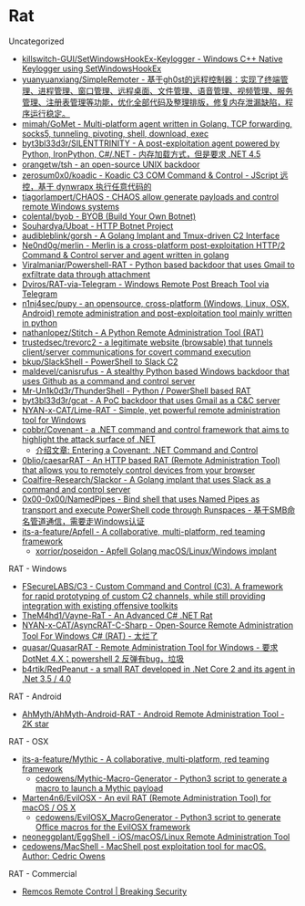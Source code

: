 # Rat

Uncategorized

* [killswitch-GUI/SetWindowsHookEx-Keylogger - Windows C++ Native Keylogger using SetWindowsHookEx](https://github.com/killswitch-GUI/SetWindowsHookEx-Keylogger)
* [yuanyuanxiang/SimpleRemoter - 基于gh0st的远程控制器：实现了终端管理、进程管理、窗口管理、远程桌面、文件管理、语音管理、视频管理、服务管理、注册表管理等功能，优化全部代码及整理排版，修复内存泄漏缺陷，程序运行稳定。](https://github.com/yuanyuanxiang/SimpleRemoter)
* [mimah/GoMet - Multi-platform agent written in Golang. TCP forwarding, socks5, tunneling, pivoting, shell, download, exec](https://github.com/mimah/GoMet)
* [byt3bl33d3r/SILENTTRINITY - A post-exploitation agent powered by Python, IronPython, C#/.NET - 内存加载方式，但是要求 .NET 4.5](https://github.com/byt3bl33d3r/SILENTTRINITY)
* [orangetw/tsh - an open-source UNIX backdoor](https://github.com/orangetw/tsh)
* [zerosum0x0/koadic - Koadic C3 COM Command & Control - JScript 远控，基于 dynwrapx 执行任意代码的](https://github.com/zerosum0x0/koadic)
* [tiagorlampert/CHAOS - CHAOS allow generate payloads and control remote Windows systems](https://github.com/tiagorlampert/CHAOS)
* [colental/byob - BYOB (Build Your Own Botnet)](https://github.com/colental/byob)
* [Souhardya/Uboat - HTTP Botnet Project](https://github.com/Souhardya/Uboat)
* [audibleblink/gorsh - A Golang Implant and Tmux-driven C2 Interface](https://github.com/audibleblink/gorsh)
* [Ne0nd0g/merlin - Merlin is a cross-platform post-exploitation HTTP/2 Command & Control server and agent written in golang](https://github.com/Ne0nd0g/merlin)
* [Viralmaniar/Powershell-RAT - Python based backdoor that uses Gmail to exfiltrate data through attachment](https://github.com/Viralmaniar/Powershell-RAT)
* [Dviros/RAT-via-Telegram - Windows Remote Post Breach Tool via Telegram](https://github.com/Dviros/RAT-via-Telegram)
* [n1nj4sec/pupy - an opensource, cross-platform (Windows, Linux, OSX, Android) remote administration and post-exploitation tool mainly written in python](https://github.com/n1nj4sec/pupy)
* [nathanlopez/Stitch - A Python Remote Administration Tool (RAT)](https://github.com/nathanlopez/Stitch)
* [trustedsec/trevorc2 - a legitimate website (browsable) that tunnels client/server communications for covert command execution](https://github.com/trustedsec/trevorc2)
* [bkup/SlackShell - PowerShell to Slack C2](https://github.com/bkup/SlackShell)
* [maldevel/canisrufus - A stealthy Python based Windows backdoor that uses Github as a command and control server](https://github.com/maldevel/canisrufus)
* [Mr-Un1k0d3r/ThunderShell - Python / PowerShell based RAT](https://github.com/Mr-Un1k0d3r/ThunderShell)
* [byt3bl33d3r/gcat - A PoC backdoor that uses Gmail as a C&C server](https://github.com/byt3bl33d3r/gcat)
* [NYAN-x-CAT/Lime-RAT - Simple, yet powerful remote administration tool for Windows](https://github.com/NYAN-x-CAT/Lime-RAT)
* [cobbr/Covenant - a .NET command and control framework that aims to highlight the attack surface of .NET](https://github.com/cobbr/Covenant)
  * [介绍文章: Entering a Covenant: .NET Command and Control](https://posts.specterops.io/entering-a-covenant-net-command-and-control-e11038bcf462)
* [0blio/caesarRAT - An HTTP based RAT (Remote Administration Tool) that allows you to remotely control devices from your browser](https://github.com/0blio/caesarRAT)
* [Coalfire-Research/Slackor - A Golang implant that uses Slack as a command and control server](https://github.com/Coalfire-Research/Slackor)
* [0x00-0x00/NamedPipes - Bind shell that uses Named Pipes as transport and execute PowerShell code through Runspaces - 基于SMB命名管道通信，需要走Windows认证](https://github.com/0x00-0x00/NamedPipes)
* [its-a-feature/Apfell - A collaborative, multi-platform, red teaming framework](https://github.com/its-a-feature/Apfell)
  * [xorrior/poseidon - Apfell Golang macOS/Linux/Windows implant](https://github.com/xorrior/poseidon)

RAT - Windows

* [FSecureLABS/C3 - Custom Command and Control (C3). A framework for rapid prototyping of custom C2 channels, while still providing integration with existing offensive toolkits](https://github.com/FSecureLABS/C3)
* [TheM4hd1/Vayne-RaT - An Advanced C# .NET Rat](https://github.com/TheM4hd1/Vayne-RaT)
* [NYAN-x-CAT/AsyncRAT-C-Sharp - Open-Source Remote Administration Tool For Windows C# (RAT) - 太烂了](https://github.com/NYAN-x-CAT/AsyncRAT-C-Sharp)
* [quasar/QuasarRAT - Remote Administration Tool for Windows - 要求 DotNet 4.X；powershell 2 反弹有bug，垃圾](https://github.com/quasar/QuasarRAT)
* [b4rtik/RedPeanut - a small RAT developed in .Net Core 2 and its agent in .Net 3.5 / 4.0](https://github.com/b4rtik/RedPeanut)

RAT - Android

* [AhMyth/AhMyth-Android-RAT - Android Remote Administration Tool - 2K star](https://github.com/AhMyth/AhMyth-Android-RAT)

RAT - OSX

* [its-a-feature/Mythic - A collaborative, multi-platform, red teaming framework](https://github.com/its-a-feature/Mythic)
  * [cedowens/Mythic-Macro-Generator - Python3 script to generate a macro to launch a Mythic payload](https://github.com/cedowens/Mythic-Macro-Generator)
* [Marten4n6/EvilOSX - An evil RAT (Remote Administration Tool) for macOS / OS X](https://github.com/Marten4n6/EvilOSX)
  * [cedowens/EvilOSX_MacroGenerator - Python3 script to generate Office macros for the EvilOSX framework](https://github.com/cedowens/EvilOSX_MacroGenerator)
* [neoneggplant/EggShell - iOS/macOS/Linux Remote Administration Tool](https://github.com/neoneggplant/EggShell)
* [cedowens/MacShell - MacShell post exploitation tool for macOS. Author: Cedric Owens](https://github.com/cedowens/MacShell)

RAT - Commercial

* [Remcos Remote Control | Breaking Security](https://breaking-security.net/remcos/)


